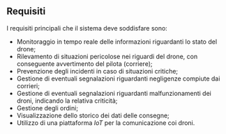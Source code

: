 ## Requisiti

I requisiti principali che il sistema deve soddisfare sono:

- Monitoraggio in tempo reale delle informazioni riguardanti lo stato del drone;
- Rilevamento di situazioni pericolose nei riguardi del drone, con conseguente avvertimento del pilota (corriere);
- Prevenzione degli incidenti in caso di situazioni critiche;
- Gestione di eventuali segnalazioni riguardanti negligenze compiute dai corrieri;
- Gestione di eventuali segnalazioni riguardanti malfunzionamenti dei droni, indicando la relativa criticità;
- Gestione degli ordini;
- Visualizzazione dello storico dei dati delle consegne;
- Utilizzo di una piattaforma _IoT_ per la comunicazione coi droni.
